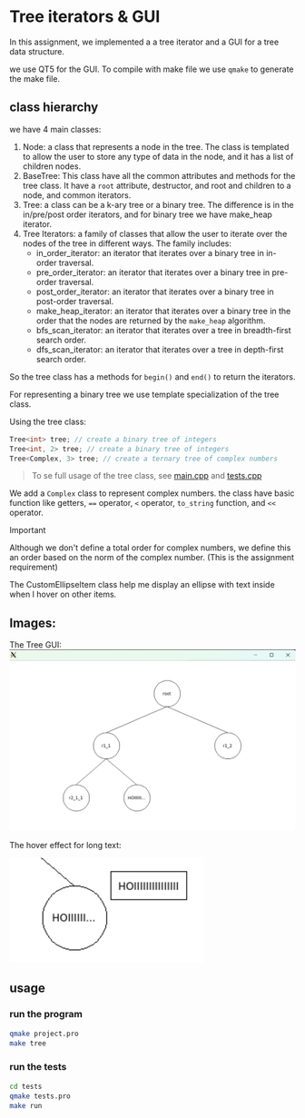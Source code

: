 # Tree iterators & GUI

In this assignment, we implemented a a tree iterator and a GUI for a tree data structure.

we use QT5 for the GUI. To compile with make file we use `qmake` to generate the make file.

## class hierarchy

we have 4 main classes:
1. Node: a class that represents a node in the tree. The class is templated to allow the user to store any type of data in the node, and it has a list of children nodes.
2. BaseTree: This class have all the common attributes and methods for the tree class. It have a `root` attribute, destructor, and root and children to a node, and common iterators.
3. Tree: a class can be a k-ary tree or a binary tree. The difference is in the in/pre/post order iterators, and for binary tree we have make_heap iterator.
4. Tree Iterators: a family of classes that allow the user to iterate over the nodes of the tree in different ways. The family includes:
    - in_order_iterator: an iterator that iterates over a binary tree in in-order traversal.
    - pre_order_iterator: an iterator that iterates over a binary tree in pre-order traversal.
    - post_order_iterator: an iterator that iterates over a binary tree in post-order traversal.
    - make_heap_iterator: an iterator that iterates over a binary tree in the order that the nodes are returned by the `make_heap` algorithm.
    - bfs_scan_iterator: an iterator that iterates over a tree in breadth-first search order.
    - dfs_scan_iterator: an iterator that iterates over a tree in depth-first search order.

So the tree class has a methods for `begin()` and `end()` to return the iterators.

For representing a binary tree we use template specialization of the tree class.

Using the tree class:
```cpp
Tree<int> tree; // create a binary tree of integers
Tree<int, 2> tree; // create a binary tree of integers
Tree<Complex, 3> tree; // create a ternary tree of complex numbers
```

> To se full usage of the tree class, see [main.cpp](main.cpp) and [tests.cpp](tests/tests.cpp)

We add a `Complex` class to represent complex numbers. the class have basic function like getters, `==` operator, `<` operator, `to_string` function, and `<<` operator.

> [!IMPORTANT]
> Although we don't define a total order for complex numbers, we define this an order based on the norm of the complex number. (This is the assignment requirement)

The CustomEllipseItem class help me display an ellipse with text inside when I hover on other items.

## Images:
The Tree GUI:
![alt text](./assets/tree.png)


The hover effect for long text:

![alt text](./assets/hover.png)

## usage
### run the program
```bash
qmake project.pro
make tree
```

### run the tests
```bash
cd tests
qmake tests.pro
make run
```
